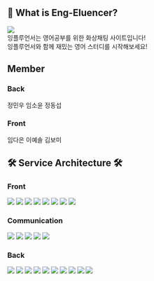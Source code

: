 ## 👋 What is Eng-Eluencer?
<img src="https://user-images.githubusercontent.com/107671084/194558041-1d03de03-9054-49c5-a5f8-ec475ee8cf9f.png" />

<div>
잉플루언서는 영어공부를 위한 화상채팅 사이트입니다!
  <br>
잉플루언서와 함께 재밌는 영어 스터디를 시작해보세요!
</div>

## Member
### Back

<div>
정민우
임소윤
정동섭
</div>

### Front
<div>
임다은
이예솔
김보미
  </div>

## 🛠 Service Architecture 🛠
### Front
<div style ={{display:"flex"}}>
<img src="https://img.shields.io/badge/JavaScript-F7DF1E?style=flat-square&logo=JavaScript&logoColor=black"/>
<img src="https://img.shields.io/badge/React-61DAFB?style=flat-square&logo=React&logoColor=black"/>
<img src="https://img.shields.io/badge/Redux-764ABC?style=flat-square&logo=Redux&logoColor=white"/>
<img src="https://img.shields.io/badge/React Router-CA4245?style=flat-square&logo=React Router&logoColor=white"/>
<img src="https://img.shields.io/badge/Axios-5A29E4?style=flat-square&logo=Axios&logoColor=white"/>
<img src="https://img.shields.io/badge/Visual Studio Code-007ACC?style=flat-square&logo=Visual Studio Code&logoColor=white"/>
<img src="https://img.shields.io/badge/styled-components-DB7093?style=flat-square&logo=styled-components&logoColor=white"/>
<img src="https://img.shields.io/badge/Firebase-FFCA28?style=flat-square&logo=Firebase&logoColor=black"/> </div>

### Communication
<div style ={{display:"flex"}}>
<img src="https://img.shields.io/badge/Kakao-FFCD00?style=flat-square&logo=Kakao&logoColor=black"/>
  <img src="https://img.shields.io/badge/Sokcjs-black?style=flat-square&logo=Sokcjs&logoColor=white"/>
  <img src="https://img.shields.io/badge/Stomp-black?style=flat-square&logo=Stomp&logoColor=white"/>
  <img src="https://img.shields.io/badge/Rest:APi-007ACC?style=flat-square&logo=Rest:APi&logoColor=white"/>
  <img src="https://img.shields.io/badge/HTTP-2C5BB4?style=flat-square&logo=HTTP&logoColor=white"/>
</div>


### Back
<div style ={{display:"flex"}}>

<img src="https://img.shields.io/badge/Amazon EC2-FF9900?style=flat-square&logo=Amazon EC2&logoColor=black"/>
<img src="https://img.shields.io/badge/java-FF7800?style=flat-square&logo=java&logoColor=whtie"/>
<img src="https://img.shields.io/badge/Gson-grey?style=flat-square&logo=Gson&logoColor=white"/>
<img src="https://img.shields.io/badge/Spring-6DB33F?style=flat-square&logo=Spring&logoColor=white"/>
<img src="https://img.shields.io/badge/JSON Web Tokens-000000?style=flat-square&logo=JSON Web Tokens&logoColor=white"/>
<img src="https://img.shields.io/badge/Docker-2496ED?style=flat-square&logo=Docker&logoColor=white"/>
<img src="https://img.shields.io/badge/OpenVidu-grey?style=flat-square&logo=OpenVidu&logoColor=white"/>
<img src="https://img.shields.io/badge/Let's Encrypt-003A70?style=flat-square&logo=Let's Encrypt&logoColor=white"/>
<img src="https://img.shields.io/badge/H2-3b5bdb?style=flat-square&logo=H2&logoColor=white"/>
  <img src="https://img.shields.io/badge/MySQL-4479A1?style=flat-square&logo=MySQL&logoColor=white"/>
</div>
<!--

**Here are some ideas to get you started:**

🙋‍♀️ A short introduction - what is your organization all about?
🌈 Contribution guidelines - how can the community get involved?
👩‍💻 Useful resources - where can the community find your docs? Is there anything else the community should know?
🍿 Fun facts - what does your team eat for breakfast?
🧙 Remember, you can do mighty things with the power of [Markdown](https://docs.github.com/github/writing-on-github/getting-started-with-writing-and-formatting-on-github/basic-writing-and-formatting-syntax)
-->
